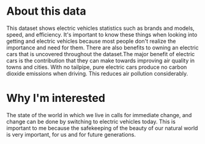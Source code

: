 # About this data
This dataset shows electric vehicles statistics such as brands and models, speed, and efficiency. It's important to know these things when looking into getting and electric vehicles because most people don't realize the importance and need for them. There are also benefits to owning an electric cars that is uncovered throughout the dataset.The major benefit of electric cars is the contribution that they can make towards improving air quality in towns and cities. With no tailpipe, pure electric cars produce no carbon dioxide emissions when driving. This reduces air pollution considerably.

# Why I'm interested
The state of the world in which we live in calls for immediate change, and change can be done by switching to electric vehicles today. This is important to me because the safekeeping of the beauty of our natural world is very important, for us and for future generations.
